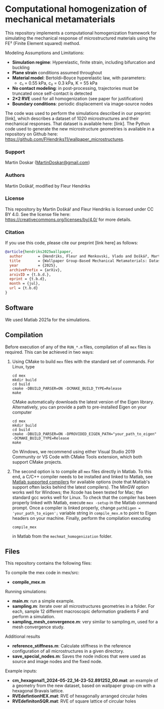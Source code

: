 # Computational homogenization of mechanical metamaterials
This repository implements a computational homogenization framework for simulating the mechanical response of microstructured materials using the FE² (Finite Element squared) method.

Modeling Assumptions and Limitations:
- **Simulation regime**: Hyperelastic, finite strain, including bifurcation and buckling
- **Plane strain** conditions assumed throughout
- **Material model**: Bertoldi–Boyce hyperelastic law, with parameters:
  - c₁ = 0.55 kPa, c₂ = 0.3 kPa, K = 55 kPa
- **No contact modeling**: in post-processing, trajectories must be truncated once self-contact is detected
- **2×2 RVE** used for all homogenization (see paper for justification)
- **Boundary conditions**: periodic displacement via image-source nodes

The code was used to perform the simulations described in our preprint: [link], which describes a dataset of 1020 microstructures and their mechanical responses. That dataset is available here: [link].
The Python code used to generate the new microstructure geometries is available in a repository on Github here: https://github.com/FHendriks11/wallpaper_microstructures.

### Support
Martin Doskar (MartinDoskar@gmail.com)

### Authors
Martin Doškář, modified by Fleur Hendriks

### License
This repository by Martin Doškář and Fleur Hendriks is licensed under CC BY 4.0. See the license file here: https://creativecommons.org/licenses/by/4.0/ for more details.

### Citation
If you use this code, please cite our preprint [link here] as follows:

```bibtex
@article{hendriks2025wallpaper,
  author       = {Hendriks, Fleur and Menkovski, Vlado and Doškář, Martin and Geers, Marc and Rokoš, Ondřej},
  title        = {Wallpaper Group-Based Mechanical Metamaterials: Dataset Including Mechanical Responses},
  year         = {2025},
  archivePrefix = {arXiv},
  arxivID = {t.b.d.},
  eprint = {t.b.d},
  month = {jul},
  url = {t.b.d}
}
```

## Software
We used Matlab 2021a for the simulations.

## Compilation

Before execution of any of the `RUN_*.m` files, compilation of all `mex` files is required. This can be achieved in two ways:

1. Using CMake to build `mex` files with the standard set of commands. For Linux, type
    ```
    cd mex
    mkdir build
    cd build
    cmake -DBUILD_PARSER=ON -DCMAKE_BUILD_TYPE=Release
    make
    ```
    CMake automatically downloads the latest version of the Eigen library. Alternatively, you can provide a path to pre-installed Eigen on your computer
    ```
    cd mex
    mkdir build
    cd build
    cmake -DBUILD_PARSER=ON -DPROVIDED_EIGEN_PATH="your_path_to_eigen" -DCMAKE_BUILD_TYPE=Release
    make
    ```
    On Windows, we recommend using either Visual Studio 2019 Community or VS Code with CMake Tools extension, which both support CMake projects.

2. The second option is to compile all `mex` files directly in Matlab. To this end, a C/C++ compiler needs to be installed and linked to Matlab, see [Matlab supported compilers](https://www.mathworks.com/support/compilers.html) for available options (note that Matlab's support often lacks behind the latest compilers). The MinGW option works well for Windows; the Xcode has been tested for Mac; the standard gcc works well for Linux. To check that the compiler has been properly linked with Matlab, execute `mex -setup` in the Matlab command prompt.
Once a compiler is linked properly, change `pathEigen = 'your_path_to_eigen';` variable string in `compile_mex.m` to point to Eigen headers on your machine. Finally, perform the compilation executing
    ```
    compile_mex
    ```
    in Matlab from the `mechmat_homogenization` folder.

## Files
This repository contains the following files:

To compile the mex code in mex/src:
* **compile_mex.m**

Running simulations:
* **main.m**: run a simple example.
* **sampling.m**: iterate over all microstructures geometries in a folder. For each, sample 12 different macroscopic deformation gradients F and perform a simulation.
* **sampling_mesh_convergence.m**: very similar to sampling.m, used for a mesh convergence study.

Additional results
* **reference_stiffness.m**: Calculate stiffness in the reference configuration of all microstructures in a given directory.
* **save_special_nodes.m**: Saves the node indices that were used as source and image nodes and the fixed node.

Example inputs:
* **cm_hexagonal1_2024-05-22_14-23-52.891252_00.mat**: an example of a geometry from the new dataset, based on wallpaper group cm with a hexagonal Bravais lattice.
* **RVEdefintionHEX.mat**: RVE of hexagonally arranged circular holes
* **RVEdefinitonSQR.mat**: RVE of square lattice of circular holes
